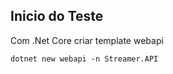 ## Inicio do Teste

Com .Net Core criar template webapi

    dotnet new webapi -n Streamer.API

## 
